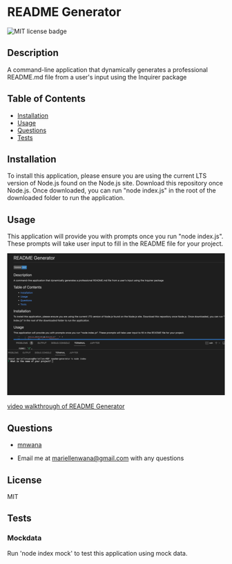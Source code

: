 
# README Generator

 
 ![MIT license badge](https://img.shields.io/badge/license-mit-blue)

## Description 
 A command-line application that dynamically generates a professional README.md file from a user's input using the Inquirer package

## Table of Contents
 - [Installation](#installation)
 - [Usage](#usage)
 - [Questions](#questions)
 - [Tests](#tests)

## Installation 
 To install this application, please ensure you are using the current LTS version of Node.js found on the Node.js site. Download this repository once Node.js. Once downloaded, you can run "node index.js" in the root of the downloaded folder to run the application.

## Usage 
 This application will provide you with prompts once you run "node index.js". These prompts will take user input to fill in the README file for your project.
 
 ![screen shot of README Generator](/assets/images/screenshot.png) 
 
 
 [video walkthrough of README Generator](/assets/video/README_Gen_Demo.mov) 

## Questions 
 - [mnwana](https://github.com/mnwana) 

 - Email me at [mariellenwana@gmail.com](mailto:mariellenwana@gmail.com) with any questions

## License 
 MIT



## Tests
 ### Mockdata 
 Run 'node index mock' to test this application using mock data. 
 

